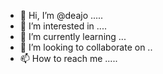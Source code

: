 - 👋 Hi, I’m @deajo .....
- 👀 I’m interested in ....
- 🌱 I’m currently learning ...
- 💞️ I’m looking to collaborate on ..
- 📫 How to reach me .....

<!---
deajo/deajo is a ✨ special ✨ repository because its `README.md` (this file) appears on your GitHub profile.
You can click the Preview link to take a look at your changes.
--->
